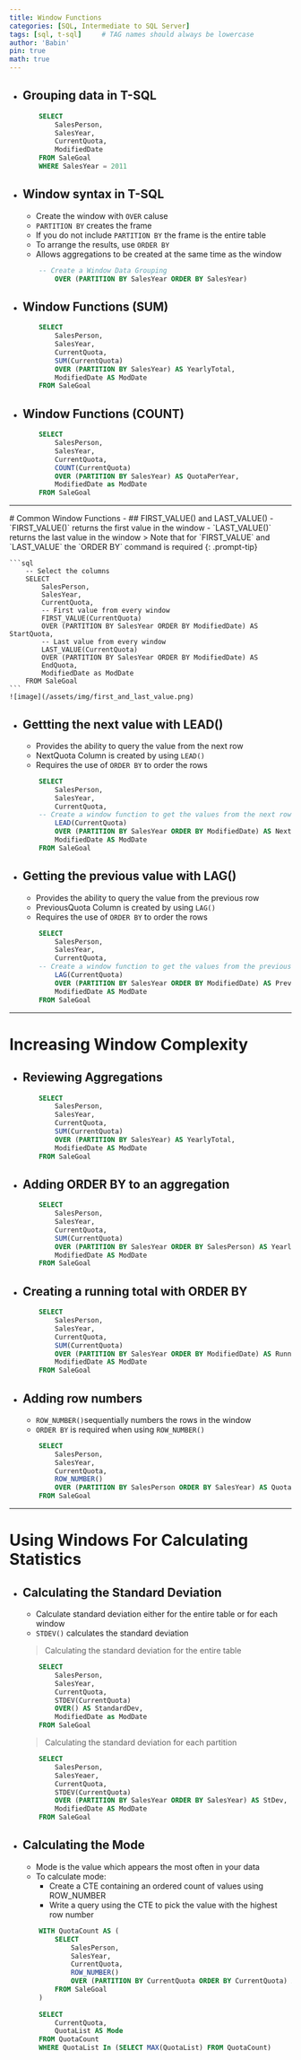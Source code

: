 ```yaml
---
title: Window Functions
categories: [SQL, Intermediate to SQL Server]
tags: [sql, t-sql]     # TAG names should always be lowercase
author: 'Babin'
pin: true
math: true
---
```


- ## Grouping data in T-SQL
    ```sql
        SELECT
            SalesPerson,
            SalesYear,
            CurrentQuota,
            ModifiedDate
        FROM SaleGoal
        WHERE SalesYear = 2011
    ```

- ## Window syntax in T-SQL
    - Create the window with `OVER`  caluse
    - `PARTITION BY` creates the frame
    - If you do not include `PARTITION BY` the frame is the entire table
    - To arrange the results, use `ORDER BY`
    - Allows aggregations to be created at the same time as the window

    ```sql
        -- Create a Window Data Grouping
            OVER (PARTITION BY SalesYear ORDER BY SalesYear)
    ```

- ## Window Functions (SUM)
    ```sql
        SELECT
            SalesPerson, 
            SalesYear,
            CurrentQuota,
            SUM(CurrentQuota)
            OVER (PARTITION BY SalesYear) AS YearlyTotal,
            ModifiedDate AS ModDate
        FROM SaleGoal
    ```


- ## Window Functions (COUNT)
    ```sql
        SELECT
            SalesPerson,
            SalesYear,
            CurrentQuota,
            COUNT(CurrentQuota)
            OVER (PARTITION BY SalesYear) AS QuotaPerYear,
            ModifiedDate as ModDate
        FROM SaleGoal 
    ```


<hr/>
# Common Window Functions
- ## FIRST_VALUE() and LAST_VALUE()
    - `FIRST_VALUE()` returns the first value in the window
    - `LAST_VALUE()` returns the last value in the window
    > Note that for `FIRST_VALUE` and `LAST_VALUE` the `ORDER BY` command is required
        {: .prompt-tip}

    ```sql
        -- Select the columns
        SELECT 
            SalesPerson,
            SalesYear,
            CurrentQuota,
            -- First value from every window
            FIRST_VALUE(CurrentQuota)
            OVER (PARTITION BY SalesYear ORDER BY ModifiedDate) AS StartQuota,
            -- Last value from every window
            LAST_VALUE(CurrentQuota)
            OVER (PARTITION BY SalesYear ORDER BY ModifiedDate) AS
            EndQuota,
            ModifiedDate as ModDate
        FROM SaleGoal
    ```
    ![image](/assets/img/first_and_last_value.png)

- ## Gettting the next value with LEAD()
    - Provides the ability to query the value from the next row
    - NextQuota Column is created by using `LEAD()`
    - Requires the use of `ORDER BY` to order the rows

    ```sql
        SELECT
            SalesPerson,
            SalesYear,
            CurrentQuota,
        -- Create a window function to get the values from the next row
            LEAD(CurrentQuota)
            OVER (PARTITION BY SalesYear ORDER BY ModifiedDate) AS NextQuota,
            ModifiedDate AS ModDate
        FROM SaleGoal
    ```

- ## Getting the previous value with LAG()
    - Provides the ability to query the value from the previous row
    - PreviousQuota Column is created by using `LAG()`
    - Requires the use of `ORDER BY` to order the rows

    ```sql
        SELECT
            SalesPerson,
            SalesYear,
            CurrentQuota,
        -- Create a window function to get the values from the previous row
            LAG(CurrentQuota)
            OVER (PARTITION BY SalesYear ORDER BY ModifiedDate) AS PreviousQuota,
            ModifiedDate AS ModDate
        FROM SaleGoal
    ```

<hr/>

# Increasing Window Complexity
- ## Reviewing Aggregations
    ```sql
        SELECT
            SalesPerson, 
            SalesYear,
            CurrentQuota,
            SUM(CurrentQuota)
            OVER (PARTITION BY SalesYear) AS YearlyTotal,
            ModifiedDate AS ModDate
        FROM SaleGoal
    ```


- ## Adding ORDER BY to an aggregation
    ```sql
        SELECT
            SalesPerson,
            SalesYear,
            CurrentQuota,
            SUM(CurrentQuota)
            OVER (PARTITION BY SalesYear ORDER BY SalesPerson) AS YearlyTotal,
            ModifiedDate AS ModDate
        FROM SaleGoal
    ```


- ## Creating a running total with ORDER BY
    ```sql
        SELECT
            SalesPerson,
            SalesYear,
            CurrentQuota,
            SUM(CurrentQuota)
            OVER (PARTITION BY SalesYear ORDER BY ModifiedDate) AS RunningTotal,
            ModifiedDate AS ModDate
        FROM SaleGoal
    ```

- ## Adding row numbers
    - `ROW_NUMBER()`sequentially numbers the rows in the window
    - `ORDER BY` is required when using `ROW_NUMBER()`

    ```sql
        SELECT
            SalesPerson,
            SalesYear,
            CurrentQuota,
            ROW_NUMBER()
            OVER (PARTITION BY SalesPerson ORDER BY SalesYear) AS QuotabySalesPerson
        FROM SaleGoal
    ```

<hr/>

# Using Windows For Calculating Statistics
- ## Calculating the Standard Deviation
    - Calculate standard deviation either for the entire table or for each window
    - `STDEV()` calculates the standard deviation

    > Calculating the standard deviation for the entire table
    ```sql
        SELECT
            SalesPerson,
            SalesYear,
            CurrentQuota,
            STDEV(CurrentQuota)
            OVER() AS StandardDev,
            ModifiedDate as ModDate
        FROM SaleGoal
    ```

    > Calculating the standard deviation for each partition
    ```sql
        SELECT 
            SalesPerson,
            SalesYeaer,
            CurrentQuota,
            STDEV(CurrentQuota)
            OVER (PARTITION BY SalesYear ORDER BY SalesYear) AS StDev,
            ModifiedDate AS ModDate
        FROM SaleGoal
    ```

- ## Calculating the Mode
    - Mode is the value which appears the most often in your data
    - To calculate mode:
        - Create a CTE containing an ordered count of values using ROW_NUMBER
        - Write a query using the CTE to pick the value with the highest row number

    ```sql
        WITH QuotaCount AS (
            SELECT
                SalesPerson,
                SalesYear,
                CurrentQuota,
                ROW_NUMBER()
                OVER (PARTITION BY CurrentQuota ORDER BY CurrentQuota) AS QuotaList
            FROM SaleGoal
        )
        
        SELECT 
            CurrentQuota, 
            QuotaList AS Mode
        FROM QuotaCount
        WHERE QuotaList In (SELECT MAX(QuotaList) FROM QuotaCount)
    ```